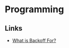 # Programming

## Links

* [What is Backoff For?](https://brooker.co.za/blog/2022/08/11/backoff.html)

